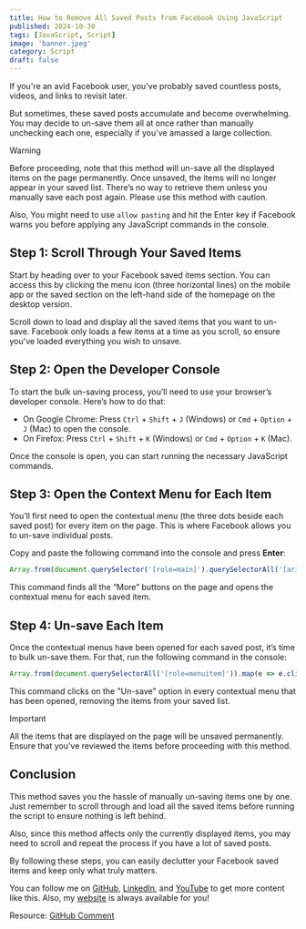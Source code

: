 ```yaml
---
title: How to Remove All Saved Posts from Facebook Using JavaScript
published: 2024-10-30
tags: [JavaScript, Script]
image: 'banner.jpeg'
category: Script
draft: false
---
```


If you're an avid Facebook user, you've probably saved countless posts, videos, and links to revisit later.

But sometimes, these saved posts accumulate and become overwhelming. You may decide to un-save them all at once rather than manually unchecking each one, especially if you've amassed a large collection.

> [!WARNING]
> Before proceeding, note that this method will un-save all the displayed items on the page permanently. Once unsaved, the items will no longer appear in your saved list. There’s no way to retrieve them unless you manually save each post again. Please use this method with caution.

Also, You might need to use `allow pasting` and hit the Enter key if Facebook warns you before applying any JavaScript commands in the console.

## Step 1: Scroll Through Your Saved Items

Start by heading over to your Facebook saved items section. You can access this by clicking the menu icon (three horizontal lines) on the mobile app or the saved section on the left-hand side of the homepage on the desktop version.

Scroll down to load and display all the saved items that you want to un-save. Facebook only loads a few items at a time as you scroll, so ensure you've loaded everything you wish to unsave.

## Step 2: Open the Developer Console

To start the bulk un-saving process, you’ll need to use your browser’s developer console. Here’s how to do that:

* On Google Chrome: Press `Ctrl` + `Shift` + `J` (Windows) or `Cmd` + `Option` + `J` (Mac) to open the console.
* On Firefox: Press `Ctrl` + `Shift` + `K` (Windows) or `Cmd` + `Option` + `K` (Mac).

Once the console is open, you can start running the necessary JavaScript commands.

## Step 3: Open the Context Menu for Each Item

You’ll first need to open the contextual menu (the three dots beside each saved post) for every item on the page. This is where Facebook allows you to un-save individual posts.

Copy and paste the following command into the console and press **Enter**:

```javascript
Array.from(document.querySelector('[role=main]').querySelectorAll('[aria-label="More"]')).slice(1).map(e => e.click())
```

This command finds all the “More” buttons on the page and opens the contextual menu for each saved item.

## Step 4: Un-save Each Item

Once the contextual menus have been opened for each saved post, it’s time to bulk un-save them. For that, run the following command in the console:

```javascript
Array.from(document.querySelectorAll('[role=menuitem]')).map(e => e.click())
```

This command clicks on the "Un-save" option in every contextual menu that has been opened, removing the items from your saved list.

> [!IMPORTANT]  
> All the items that are displayed on the page will be unsaved permanently. Ensure that you’ve reviewed the items before proceeding with this method.

## Conclusion

This method saves you the hassle of manually un-saving items one by one. Just remember to scroll through and load all the saved items before running the script to ensure nothing is left behind.

Also, since this method affects only the currently displayed items, you may need to scroll and repeat the process if you have a lot of saved posts.

By following these steps, you can easily declutter your Facebook saved items and keep only what truly matters.

You can follow me on [GitHub](https://github.com/FahimFBA), [LinkedIn](https://www.linkedin.com/in/fahimfba/), and [YouTube](https://youtube.com/@FahimAmin) to get more content like this. Also, my [website](https://www.fahimbinamin.com/) is always available for you!

Resource: [GitHub Comment](https://github.com/bouiboui/facebook-saved/issues/6#issuecomment-755982611)